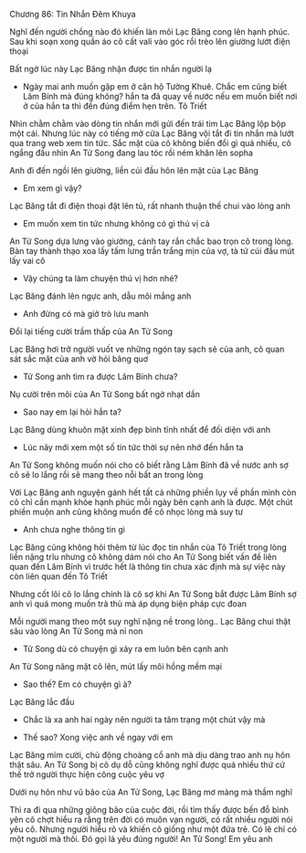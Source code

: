 




Chương 86: Tin Nhắn Đêm Khuya

Nghĩ đến người chồng nào đó khiến làn môi Lạc Băng cong lên hạnh phúc. Sau khi soạn xong quần áo cô cất vali vào góc rồi trèo lên giường lướt điện thoại

Bất ngờ lúc này Lạc Băng nhận được tin nhắn người lạ

- Ngày mai anh muốn gặp em ở căn hộ Tường Khuê. Chắc em cũng biết Lâm Bính mà đúng không? hắn ta đã quay về nước nếu em muốn biết nơi ở của hắn ta thì đến đúng điểm hẹn trên. Tô Triết

Nhìn chằm chằm vào dòng tin nhắn mới gửi đến trái tim Lạc Băng lộp bộp một cái. Nhưng lúc này có tiếng mở cửa Lạc Băng vội tắt đi tin nhắn mà lướt qua trang web xem tin tức. Sắc mặt của cô không biến đổi gì quá nhiều, cô ngẩng đầu nhìn An Tử Song đang lau tóc rồi ném khăn lên sopha

Anh đi đến ngồi lên giường, liền cúi đầu hôn lên mặt của Lạc Băng

- Em xem gì vậy?

Lạc Băng tắt đi điện thoại đặt lên tủ, rất nhanh thuận thế chui vào lòng anh

- Em muốn xem tin tức nhưng không có gì thú vị cả

An Tử Song dựa lưng vào giường, cánh tay rắn chắc bao trọn cô trong lòng. Bàn tay thành thạo xoa lấy tấm lưng trần trắng mịn của vợ, tà tứ cúi đầu mút lấy vai cô

- Vậy chúng ta làm chuyện thú vị hơn nhé?

Lạc Băng đánh lên ngực anh, dẫu môi mắng anh

- Anh đừng có mà giở trò lưu manh

Đổi lại tiếng cười trầm thấp của An Tử Song

Lạc Băng hơi trở người vuốt ve những ngón tay sạch sẽ của anh, cô quan sát sắc mặt của anh vờ hỏi bâng quơ

- Tử Song anh tìm ra được Lâm Bính chưa?

Nụ cười trên môi của An Tử Song bất ngờ nhạt dần

- Sao nay em lại hỏi hắn ta?

Lạc Băng dùng khuôn mặt xinh đẹp bình tĩnh nhất để đối diện với anh

- Lúc nãy mới xem một số tin tức thời sự nên nhớ đến hắn ta

An Tử Song không muốn nói cho cô biết rằng Lâm Bính đã về nước anh sợ cô sẽ lo lắng rồi sẽ mang theo nỗi bất an trong lòng

Với Lạc Băng anh nguyện gánh hết tất cả những phiền lụy về phần mình còn cô chỉ cần mạnh khỏe hạnh phúc mỗi ngày bên cạnh anh là được. Một chút phiền muộn anh cũng không muốn để cô nhọc lòng mà suy tư

- Anh chưa nghe thông tin gì

Lạc Băng cũng không hỏi thêm từ lúc đọc tin nhắn của Tô Triết trong lòng liền nặng trĩu nhưng cô không dám nói cho An Tử Song biết vấn đề liên quan đến Lâm Bính vì trước hết là thông tin chưa xác định mà sự việc này còn liên quan đến Tô Triết

Nhưng cốt lõi cô lo lắng chính là cô sợ khi An Tử Song bắt được Lâm Bính sợ anh vì quá mong muốn trả thù mà áp dụng biện pháp cực đoan

Mỗi người mang theo một suy nghĩ nặng nề trong lòng.. Lạc Băng chui thật sâu vào lòng An Tử Song mà nỉ non

- Tử Song dù có chuyện gì xảy ra em luôn bên cạnh anh

An Tử Song nâng mặt cô lên, mút lấy môi hồng mềm mại

- Sao thế? Em có chuyện gì à?

Lạc Băng lắc đầu

- Chắc là xa anh hai ngày nên người ta tâm trạng một chút vậy mà

- Thế sao? Xong việc anh về ngay với em

Lạc Băng mỉm cười, chủ động choàng cổ anh mà dịu dàng trao anh nụ hôn thật sâu. An Tử Song bị cô dụ dỗ cũng không nghĩ được quá nhiều thứ cứ thế trở người thực hiện công cuộc yêu vợ

Dưới nụ hôn như vũ bão của An Tử Song, Lạc Băng mơ màng mà thầm nghĩ

Thì ra đi qua những giông bão của cuộc đời, rồi tìm thấy được bến đỗ bình yên cô chợt hiểu ra rằng trên đời có muôn vạn người, có rất nhiều người nói yêu cô. Nhưng người hiểu rõ và khiến cô giống như một đứa trẻ. Có lẽ chỉ có một người mà thôi. Đó gọi là yêu đúng người! An Tử Song! Em yêu anh




